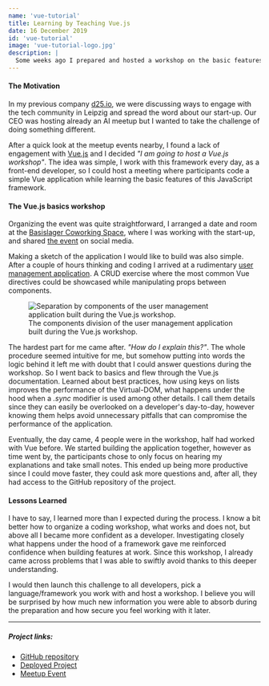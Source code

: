 ```yaml
---
name: 'vue-tutorial'
title: Learning by Teaching Vue.js
date: 16 December 2019
id: 'vue-tutorial'
image: 'vue-tutorial-logo.jpg'
description: |
  Some weeks ago I prepared and hosted a workshop on the basic features of Vue.js. I would like to share my experience and how the whole process helped me become more confident as a front-end developer.
---
```


<h4>The Motivation</h4>

<p>In my previous company <a class="blog-link" href="https://d25.io/" target="_blank">d25.io</a>, we were discussing ways to engage with the tech community in Leipzig and spread the word about our start-up. Our CEO was hosting already an AI meetup but I wanted to take the challenge of doing something different.</p>
<p>After a quick look at the meetup events nearby, I found a lack of engagement with <a class="blog-link" href="http://vuejs.org" target="_blank">Vue.js</a> and I decided <em>"I am going to host a Vue.js workshop"</em>. The idea was simple, I work with this framework every day, as a front-end developer, so I could host a meeting where participants code a simple Vue application while learning the basic features of this JavaScript framework.</p>

<h4>The Vue.js basics workshop</h4>

<p>Organizing the event was quite straightforward, I arranged a date and room at the <a class="blog-link" href="https://www.basislager.co/" target="_blank">Basislager Coworking Space</a>, where I was working with the start-up, and shared <a class="blog-link" href="https://www.meetup.com/d25-Developer-Talk-Leipzig/events/266461484/" target="_blank">the event</a> on social media.</p>

<p>Making a sketch of the application I would like to build was also simple. After a couple of hours thinking and coding I arrived at a rudimentary <a class="blog-link" href="https://d25-user-list-tutorial.netlify.com/" target="_blank">user management application</a>. A CRUD exercise where the most common Vue directives could be showcased while manipulating props between components.</p>

<figure class="figure">
  <img src="~/assets/images/vue-tutorial-components.png" class="figure-img img-fluid" style="max-width: 90%" alt="Separation by components of the user management application built during the Vue.js workshop.">
  <figcaption class="figure-caption">The components division of the user management application built during the Vue.js workshop.</figcaption>
</figure>

<p>The hardest part for me came after. <em>"How do I explain this?"</em>. The whole procedure seemed intuitive for me, but somehow putting into words the logic behind it left me with doubt that I could answer questions during the workshop. So I went back to basics and flew through the Vue.js documentation. Learned about best practices, how using keys on lists improves the performance of the Virtual-DOM, what happens under the hood when a <em>.sync</em> modifier is used among other details. I call them details since they can easily be overlooked on a developer's day-to-day, however knowing them helps avoid unnecessary pitfalls that can compromise the performance of the application.</p>

<p>Eventually, the day came, 4 people were in the workshop, half had worked with Vue before. We started building the application together, however as time went by, the participants chose to only focus on hearing my explanations and take small notes. This ended up being more productive since I could move faster, they could ask more questions and, after all, they had access to the GitHub repository of the project.</p>

<h4>Lessons Learned</h4>

<p>I have to say, I learned more than I expected during the process. I know a bit better how to organize a coding workshop, what works and does not, but above all I became more confident as a developer. Investigating closely what happens under the hood of a framework gave me reinforced confidence when building features at work. Since this workshop, I already came across problems that I was able to swiftly avoid thanks to this deeper understanding.</p>

<p>I would then launch this challenge to all developers, pick a language/framework you work with and host a workshop. I believe you will be surprised by how much new information you were able to absorb during the preparation and how secure you feel working with it later.</p>

<hr>

<h5>Project links:</h5>
<ul>
  <li>
    <a class="blog-link" href="https://github.com/deer-rodolfo/vue-user-list-tutorial" target="_blank">GitHub repository</a> 
  </li>
  <li>
    <a class="blog-link" href="https://d25-user-list-tutorial.netlify.com/" target="_blank">Deployed Project</a>
  </li>
  <li>
    <a class="blog-link" href="https://www.meetup.com/d25-Developer-Talk-Leipzig/events/266461484/" target="_blank">Meetup Event</a>
  </li>
</ul>
